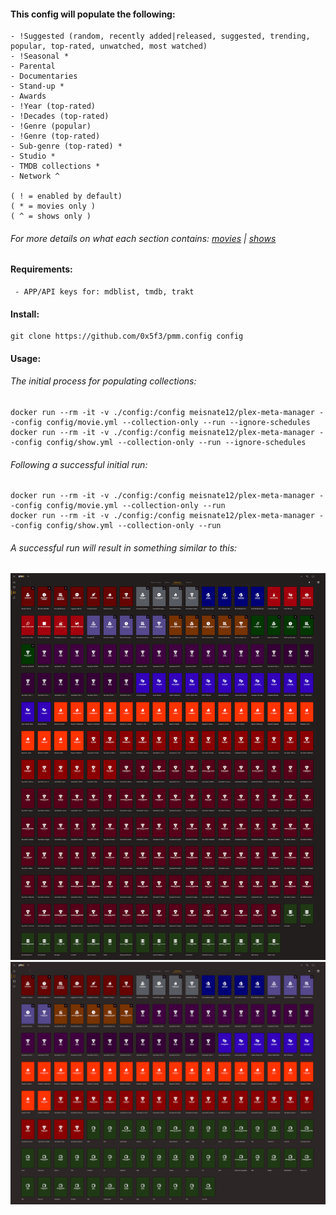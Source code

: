 #### This config will populate the following:
```
- !Suggested (random, recently added|released, suggested, trending, popular, top-rated, unwatched, most watched)
- !Seasonal *
- Parental
- Documentaries
- Stand-up *
- Awards
- !Year (top-rated)
- !Decades (top-rated)
- !Genre (popular)
- !Genre (top-rated)
- Sub-genre (top-rated) *
- Studio *
- TMDB collections *
- Network ^

( ! = enabled by default)
( * = movies only )
( ^ = shows only )
```
###### For more details on what each section contains: [movies](MOVIES.md) | [shows](SHOWS.md)
#### Requirements:
```
 - APP/API keys for: mdblist, tmdb, trakt
```
#### Install:
```
git clone https://github.com/0x5f3/pmm.config config
```
#### Usage:

###### The initial process for populating collections:
```
docker run --rm -it -v ./config:/config meisnate12/plex-meta-manager --config config/movie.yml --collection-only --run --ignore-schedules
docker run --rm -it -v ./config:/config meisnate12/plex-meta-manager --config config/show.yml --collection-only --run --ignore-schedules
```
###### Following a successful initial run:
```
docker run --rm -it -v ./config:/config meisnate12/plex-meta-manager --config config/movie.yml --collection-only --run
docker run --rm -it -v ./config:/config meisnate12/plex-meta-manager --config config/show.yml --collection-only --run
```
###### A successful run will result in something similar to this:
![movies](https://raw.githubusercontent.com/0x5f3/pmm.config/main/assets/_/_movies.png)
![shows](https://github.com/0x5f3/pmm.config/blob/main/assets/_/_shows.png)
